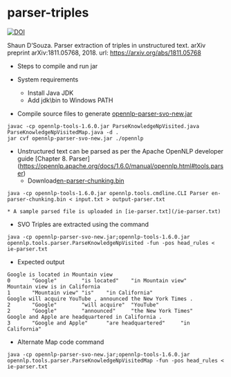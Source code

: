 # parser-triples
[![DOI](https://zenodo.org/badge/177632316.svg)](https://zenodo.org/badge/latestdoi/177632316)

Shaun D’Souza. Parser extraction of triples in unstructured text. arXiv preprint arXiv:1811.05768, 2018. url: https://arxiv.org/abs/1811.05768

* Steps to compile and run jar

* System requirements
	* Install Java JDK
	* Add jdk\bin to Windows PATH

* Compile source files to generate [opennlp-parser-svo-new.jar](/opennlp-parser-svo.jar)

```
javac -cp opennlp-tools-1.6.0.jar ParseKnowledgeNpVisited.java ParseKnowledgeNpVisitedMap.java -d .
jar cvf opennlp-parser-svo-new.jar ./opennlp
```

* Unstructured text can be parsed as per the Apache OpenNLP developer guide [Chapter 8. Parser] (https://opennlp.apache.org/docs/1.6.0/manual/opennlp.html#tools.parser)
	* Download[en-parser-chunking.bin](http://opennlp.sourceforge.net/models-1.5/en-parser-chunking.bin)
```
java -cp opennlp-tools-1.6.0.jar opennlp.tools.cmdline.CLI Parser en-parser-chunking.bin < input.txt > output-parser.txt
```
	* A sample parsed file is uploaded in [ie-parser.txt](/ie-parser.txt)

* SVO Triples are extracted using the command
 
```
java -cp opennlp-parser-svo-new.jar;opennlp-tools-1.6.0.jar opennlp.tools.parser.ParseKnowledgeNpVisited -fun -pos head_rules < ie-parser.txt
```

* Expected output

```
Google is located in Mountain view
0       "Google"        "is located"    "in Mountain view"
Mountain view is in California
1       "Mountain view" "is"    "in California"
Google will acquire YouTube , announced the New York Times .
2       "Google"        "will acquire"  "YouTube"
2       "Google"        "announced"     "the New York Times"
Google and Apple are headquartered in California .
3       "Google and Apple"      "are headquartered"     "in California"
```

* Alternate Map code command

```
java -cp opennlp-parser-svo-new.jar;opennlp-tools-1.6.0.jar opennlp.tools.parser.ParseKnowledgeNpVisitedMap -fun -pos head_rules < ie-parser.txt
```
